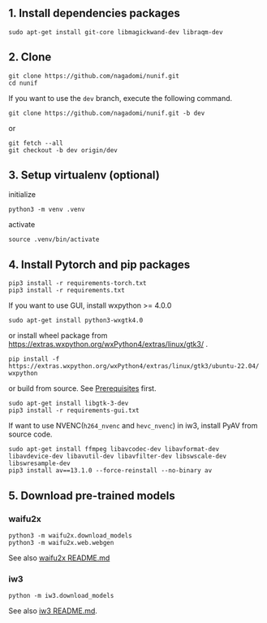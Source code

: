 ## 1. Install dependencies packages

```
sudo apt-get install git-core libmagickwand-dev libraqm-dev
```

## 2. Clone

```
git clone https://github.com/nagadomi/nunif.git
cd nunif
```

If you want to use the `dev` branch, execute the following command.
```
git clone https://github.com/nagadomi/nunif.git -b dev
```
or
```
git fetch --all
git checkout -b dev origin/dev
```

## 3. Setup virtualenv (optional)

initialize
```
python3 -m venv .venv
```

activate
```
source .venv/bin/activate
```

## 4. Install Pytorch and pip packages

```
pip3 install -r requirements-torch.txt
pip3 install -r requirements.txt
```

If you want to use GUI, install wxpython >= 4.0.0
```
sudo apt-get install python3-wxgtk4.0
```
or install wheel package from https://extras.wxpython.org/wxPython4/extras/linux/gtk3/ .
```
pip install -f https://extras.wxpython.org/wxPython4/extras/linux/gtk3/ubuntu-22.04/ wxpython
```
or build from source. See [Prerequisites](https://github.com/wxWidgets/Phoenix#prerequisites) first.
```
sudo apt-get install libgtk-3-dev
pip3 install -r requirements-gui.txt
```

If want to use NVENC(`h264_nvenc` and `hevc_nvenc`) in iw3, install PyAV from source code.
```
sudo apt-get install ffmpeg libavcodec-dev libavformat-dev libavdevice-dev libavutil-dev libavfilter-dev libswscale-dev libswresample-dev
pip3 install av==13.1.0 --force-reinstall --no-binary av
```

## 5. Download pre-trained models

### waifu2x

```
python3 -m waifu2x.download_models
python3 -m waifu2x.web.webgen
```

See also [waifu2x README.md](waifu2x/README.md)

### iw3

```
python -m iw3.download_models
```

See also [iw3 README.md](iw3/README.md).
